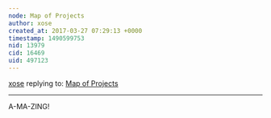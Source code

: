 ```yaml
---
node: Map of Projects
author: xose
created_at: 2017-03-27 07:29:13 +0000
timestamp: 1490599753
nid: 13979
cid: 16469
uid: 497123
---
```




[xose](../profile/xose) replying to: [Map of Projects](../notes/mridulnagpal/03-01-2017/map-of-projects)

----
A-MA-ZING!